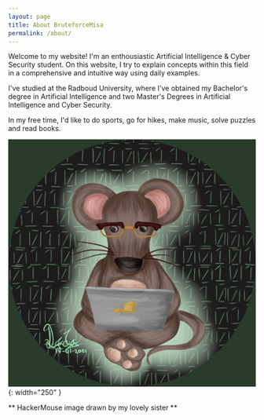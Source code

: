 ```yaml
---
layout: page
title: About BruteforceMisa
permalink: /about/
---
```


Welcome to my website! I'm an enthousiastic Artificial Intelligence & Cyber Security student. On this website, I try to explain concepts within this field in a comprehensive and intuitive way using daily examples. 

I've studied at the Radboud University, where I've obtained my Bachelor's degree in Artificial Intelligence and two Master's Degrees in Artificial Intelligence and Cyber Security.

In my free time, I'd like to do sports, go for hikes, make music, solve puzzles and read books. 

![image](/assets/images/Misa.jpeg) {: width="250" }

** HackerMouse image drawn by my lovely sister **
